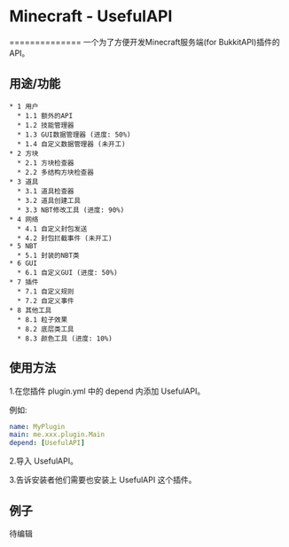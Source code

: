# Minecraft - UsefulAPI
==============
一个为了方便开发Minecraft服务端(for BukkitAPI)插件的API。

用途/功能
--------
```
* 1 用户
  * 1.1 额外的API
  * 1.2 技能管理器
  * 1.3 GUI数据管理器 (进度: 50%)
  * 1.4 自定义数据管理器 (未开工)
* 2 方块
  * 2.1 方块检查器
  * 2.2 多结构方块检查器
* 3 道具
  * 3.1 道具检查器
  * 3.2 道具创建工具
  * 3.3 NBT修改工具 (进度: 90%)
* 4 网络
  * 4.1 自定义封包发送
  * 4.2 封包拦截事件 (未开工)
* 5 NBT
  * 5.1 封装的NBT类
* 6 GUI
  * 6.1 自定义GUI (进度: 50%)
* 7 插件
  * 7.1 自定义规则
  * 7.2 自定义事件
* 8 其他工具
  * 8.1 粒子效果
  * 8.2 底层类工具
  * 8.3 颜色工具 (进度: 10%)
```

使用方法
--------
1.在您插件 plugin.yml 中的 depend 内添加 UsefulAPI。

例如:
```yml
name: MyPlugin
main: me.xxx.plugin.Main
depend: [UsefulAPI]
```

2.导入 UsefulAPI。

3.告诉安装者他们需要也安装上 UsefulAPI 这个插件。

例子
--------
待编辑